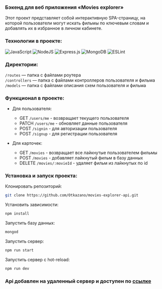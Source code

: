 ### Бэкенд для веб приложения «‎Movies explorer»‎
Этот проект представляет собой интерактивную SPA-страницу, на которой пользователи могут искать фильмы по ключевым словам и добавлять их в избранное в личном кабинете.


### Технологии в проекте:  
![JavaScript](https://img.shields.io/badge/javascript-%23323330.svg?style=for-the-badge&logo=javascript&logoColor=%23F7DF1E)
![NodeJS](https://img.shields.io/badge/node.js-6DA55F?style=for-the-badge&logo=node.js&logoColor=white)
![Express.js](https://img.shields.io/badge/express.js-%23404d59.svg?style=for-the-badge&logo=express&logoColor=%2361DAFB)
![MongoDB](https://img.shields.io/badge/MongoDB-%234ea94b.svg?style=for-the-badge&logo=mongodb&logoColor=white)
![ESLint](https://img.shields.io/badge/ESLint-4B3263?style=for-the-badge&logo=eslint&logoColor=white)

### Директории:
`/routes` — папка с файлами роутера  
`/controllers` — папка с файлами контроллеров пользователя и фильма   
`/models` — папка с файлами описания схем пользователя и фильма  

### Функционал в проекте: 
* Для пользователя:
  - GET `/users/me` - возвращает текущего пользователя
  - PATCH `/users/me` - обновляет данные пользователя
  - POST `/signin` - для авторизации пользователя
  - POST `/signup` - для регистрации пользователя 

* Для карточек:
  - GET `/movies` - возвращает все лайкнутые пользователем фильмы
  - POST `/movies` - добавляет лайкнутый фильм в базу данных 
  - DELETE `/movies/:movieId` - удаляет фильм из лайкнутых по id

### Установка и запуск проекта: 
Клонировать репозиторий:
```bash
git clone https://github.com/Otkazano/movies-explorer-api.git
```
Установить зависимости:
```bash
npm install
```
Запустить базу данных:
```bash
mongod
```
Запустить сервер:
```bash
npm run start
```
Запустить сервер с hot-reload:
```bash
npm run dev
```

### Api добавлен на удаленный сервер и доступен по [ссылке](https://api.movies.media.nomoredomainsmonster.ru/)
